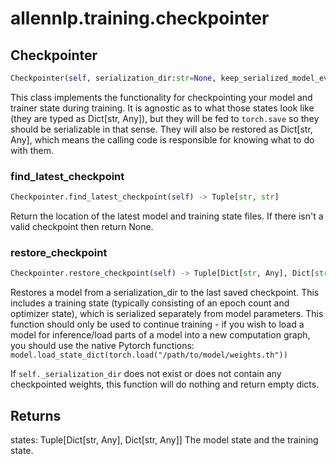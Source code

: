 # allennlp.training.checkpointer

## Checkpointer
```python
Checkpointer(self, serialization_dir:str=None, keep_serialized_model_every_num_seconds:int=None, num_serialized_models_to_keep:int=20) -> None
```

This class implements the functionality for checkpointing your model and trainer state
during training. It is agnostic as to what those states look like (they are typed as
Dict[str, Any]), but they will be fed to ``torch.save`` so they should be serializable
in that sense. They will also be restored as Dict[str, Any], which means the calling
code is responsible for knowing what to do with them.

### find_latest_checkpoint
```python
Checkpointer.find_latest_checkpoint(self) -> Tuple[str, str]
```

Return the location of the latest model and training state files.
If there isn't a valid checkpoint then return None.

### restore_checkpoint
```python
Checkpointer.restore_checkpoint(self) -> Tuple[Dict[str, Any], Dict[str, Any]]
```

Restores a model from a serialization_dir to the last saved checkpoint.
This includes a training state (typically consisting of an epoch count and optimizer state),
which is serialized separately from  model parameters. This function should only be used to
continue training - if you wish to load a model for inference/load parts of a model into a new
computation graph, you should use the native Pytorch functions:
`` model.load_state_dict(torch.load("/path/to/model/weights.th"))``

If ``self._serialization_dir`` does not exist or does not contain any checkpointed weights,
this function will do nothing and return empty dicts.

Returns
-------
states: Tuple[Dict[str, Any], Dict[str, Any]]
    The model state and the training state.

